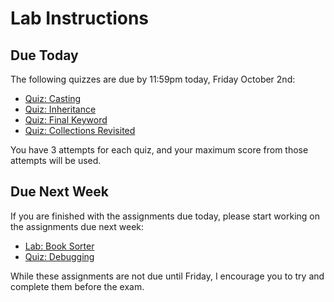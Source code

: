 # Lab Instructions

## Due Today ##

The following quizzes are due by 11:59pm today, Friday October 2nd:

- [Quiz: Casting](https://usfca.instructure.com/courses/1553675/assignments/6529293)
- [Quiz: Inheritance](https://usfca.instructure.com/courses/1553675/assignments/6529277)
- [Quiz: Final Keyword](https://usfca.instructure.com/courses/1553675/assignments/6529279)
- [Quiz: Collections Revisited](https://usfca.instructure.com/courses/1553675/assignments/6529281)

You have 3 attempts for each quiz, and your maximum score from those attempts will be used.

## Due Next Week ##

If you are finished with the assignments due today, please start working on the assignments due next week:

- [Lab: Book Sorter](https://github.com/cs212/homework/tree/fall2015/BookSorter)
- [Quiz: Debugging](https://usfca.instructure.com/courses/1553675/quizzes/2292155)

While these assignments are not due until Friday, I encourage you to try and complete them before the exam. 

